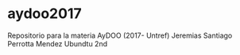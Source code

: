 # aydoo2017
Repositorio para la materia AyDOO (2017- Untref)
Jeremias Santiago Perrotta Mendez
Ubundtu 2nd 
